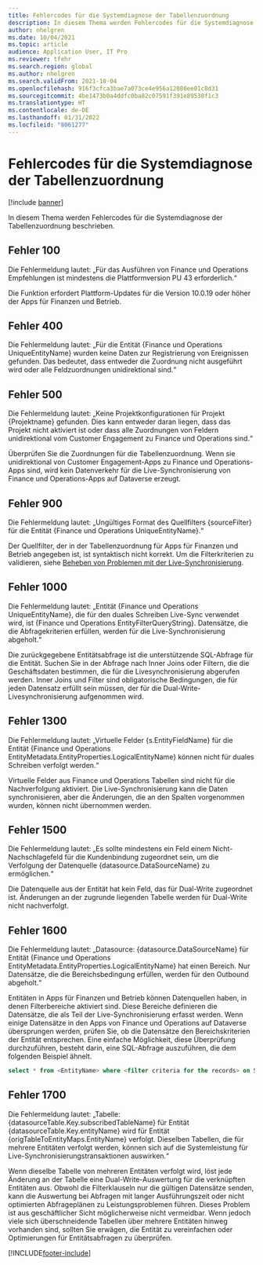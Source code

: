 ```yaml
---
title: Fehlercodes für die Systemdiagnose der Tabellenzuordnung
description: In diesem Thema werden Fehlercodes für die Systemdiagnose der Tabellenzuordnung beschrieben.
author: nhelgren
ms.date: 10/04/2021
ms.topic: article
audience: Application User, IT Pro
ms.reviewer: tfehr
ms.search.region: global
ms.author: nhelgren
ms.search.validFrom: 2021-10-04
ms.openlocfilehash: 916f3cfca3bae7a073ce4e956a12080ee01c8d31
ms.sourcegitcommit: 4be1473b0a4ddfc0ba82c07591f391e89538f1c3
ms.translationtype: HT
ms.contentlocale: de-DE
ms.lasthandoff: 01/31/2022
ms.locfileid: "8061277"
---
```

# <a name="errors-codes-for-the-table-map-health-check"></a>Fehlercodes für die Systemdiagnose der Tabellenzuordnung

[!include [banner](../../includes/banner.md)]



In diesem Thema werden Fehlercodes für die Systemdiagnose der Tabellenzuordnung beschrieben.

## <a name="error-100"></a>Fehler 100

Die Fehlermeldung lautet: „Für das Ausführen von Finance und Operations Empfehlungen ist mindestens die Plattformversion PU 43 erforderlich.“

Die Funktion erfordert Plattform-Updates für die Version 10.0.19 oder höher der Apps für Finanzen und Betrieb.

## <a name="error-400"></a>Fehler 400

Die Fehlermeldung lautet: „Für die Entität \{Finance und Operations UniqueEntityName\} wurden keine Daten zur Registrierung von Ereignissen gefunden. Das bedeutet, dass entweder die Zuordnung nicht ausgeführt wird oder alle Feldzuordnungen unidirektional sind.“

## <a name="error-500"></a>Fehler 500

Die Fehlermeldung lautet: „Keine Projektkonfigurationen für Projekt \{Projektname\} gefunden. Dies kann entweder daran liegen, dass das Projekt nicht aktiviert ist oder dass alle Zuordnungen von Feldern unidirektional vom Customer Engagement zu Finance und Operations sind.“

Überprüfen Sie die Zuordnungen für die Tabellenzuordnung. Wenn sie unidirektional von Customer Engagement-Apps zu Finance und Operations-Apps sind, wird kein Datenverkehr für die Live-Synchronisierung von Finance und Operations-Apps auf Dataverse erzeugt.

## <a name="error-900"></a>Fehler 900

Die Fehlermeldung lautet: „Ungültiges Format des Quellfilters \{sourceFilter\} für die Entität \{Finance und Operations UniqueEntityName\}.“

Der Quellfilter, der in der Tabellenzuordnung für Apps für Finanzen und Betrieb angegeben ist, ist syntaktisch nicht korrekt. Um die Filterkriterien zu validieren, siehe [Beheben von Problemen mit der Live-Synchronisierung](dual-write-troubleshooting-live-sync.md#live-synchronization-issues-that-are-caused-by-incorrect-query-filter-syntax-on-the-dual-write-maps).

## <a name="error-1000"></a>Fehler 1000

Die Fehlermeldung lautet: „Entität \{Finance und Operations UniqueEntityName\}, die für den duales Schreiben Live-Sync verwendet wird, ist \{Finance und Operations EntityFilterQueryString\}. Datensätze, die die Abfragekriterien erfüllen, werden für die Live-Synchronisierung abgeholt.“

Die zurückgegebene Entitätsabfrage ist die unterstützende SQL-Abfrage für die Entität. Suchen Sie in der Abfrage nach Inner Joins oder Filtern, die die Geschäftsdaten bestimmen, die für die Livesynchronisierung abgerufen werden. Inner Joins und Filter sind obligatorische Bedingungen, die für jeden Datensatz erfüllt sein müssen, der für die Dual-Write-Livesynchronisierung aufgenommen wird.

## <a name="error-1300"></a>Fehler 1300

Die Fehlermeldung lautet: „Virtuelle Felder \{s.EntityFieldName\} für die Entität \{Finance und Operations EntityMetadata.EntityProperties.LogicalEntityName\} können nicht für duales Schreiben verfolgt werden.“

Virtuelle Felder aus Finance und Operations Tabellen sind nicht für die Nachverfolgung aktiviert. Die Live-Synchronisierung kann die Daten synchronisieren, aber die Änderungen, die an den Spalten vorgenommen wurden, können nicht übernommen werden.

## <a name="error-1500"></a>Fehler 1500

Die Fehlermeldung lautet: „Es sollte mindestens ein Feld einem Nicht-Nachschlagefeld für die Kundenbindung zugeordnet sein, um die Verfolgung der Datenquelle \{datasource.DataSourceName\} zu ermöglichen.“

Die Datenquelle aus der Entität hat kein Feld, das für Dual-Write zugeordnet ist. Änderungen an der zugrunde liegenden Tabelle werden für Dual-Write nicht nachverfolgt.

## <a name="error-1600"></a>Fehler 1600

Die Fehlermeldung lautet: „Datasource: \{datasource.DataSourceName\} für Entität \{Finance und Operations EntityMetadata.EntityProperties.LogicalEntityName\} hat einen Bereich. Nur Datensätze, die die Bereichsbedingung erfüllen, werden für den Outbound abgeholt.“

Entitäten in Apps für Finanzen und Betrieb können Datenquellen haben, in denen Filterbereiche aktiviert sind. Diese Bereiche definieren die Datensätze, die als Teil der Live-Synchronisierung erfasst werden. Wenn einige Datensätze in den Apps von Finance und Operations auf Dataverse übersprungen werden, prüfen Sie, ob die Datensätze den Bereichskriterien der Entität entsprechen. Eine einfache Möglichkeit, diese Überprüfung durchzuführen, besteht darin, eine SQL-Abfrage auszuführen, die dem folgenden Beispiel ähnelt.

```sql
select * from <EntityName> where <filter criteria for the records> on SQL.
```

## <a name="error-1700"></a>Fehler 1700

Die Fehlermeldung lautet: „Tabelle: \{datasourceTable.Key.subscribedTableName\} für Entität \{datasourceTable.Key.entityName\} wird für Entität \{origTableToEntityMaps.EntityName\} verfolgt. Dieselben Tabellen, die für mehrere Entitäten verfolgt werden, können sich auf die Systemleistung für Live-Synchronisierungstransaktionen auswirken.“

Wenn dieselbe Tabelle von mehreren Entitäten verfolgt wird, löst jede Änderung an der Tabelle eine Dual-Write-Auswertung für die verknüpften Entitäten aus. Obwohl die Filterklauseln nur die gültigen Datensätze senden, kann die Auswertung bei Abfragen mit langer Ausführungszeit oder nicht optimierten Abfrageplänen zu Leistungsproblemen führen. Dieses Problem ist aus geschäftlicher Sicht möglicherweise nicht vermeidbar. Wenn jedoch viele sich überschneidende Tabellen über mehrere Entitäten hinweg vorhanden sind, sollten Sie erwägen, die Entität zu vereinfachen oder Optimierungen für Entitätsabfragen zu überprüfen.

[!INCLUDE[footer-include](../../../../includes/footer-banner.md)]
